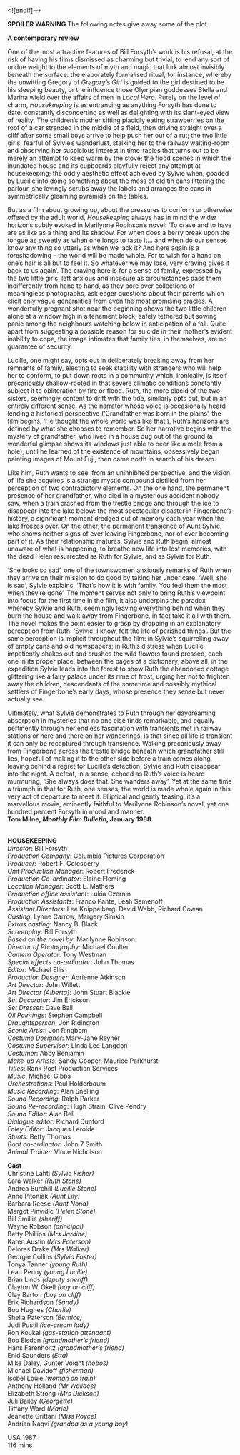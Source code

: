 


<![endif]-->

**SPOILER WARNING** The following notes give away some of the plot.

**A contemporary review**

One of the most attractive features of Bill Forsyth’s work is his refusal, at the risk of having his films dismissed as charming but trivial, to lend any sort of undue weight to the elements of myth and magic that lurk almost invisibly beneath the surface: the elaborately formalised ritual, for instance, whereby the unwitting Gregory of _Gregory’s Girl_ is guided to the girl destined to be his sleeping beauty, or the influence those Olympian goddesses Stella and Marina wield over the affairs of men in _Local Hero_. Purely on the level of charm, _Housekeeping_ is as entrancing as anything Forsyth has done to date, constantly disconcerting as well as delighting with its slant-eyed view of reality. The children’s mother sitting placidly eating strawberries on the roof of a car stranded in the middle of a field, then driving straight over a cliff after some small boys arrive to help push her out of a rut; the two little girls, fearful of Sylvie’s wanderlust, stalking her to the railway waiting-room and observing her suspicious interest in time-tables that turns out to be merely an attempt to keep warm by the stove; the flood scenes in which the inundated house and its cupboards playfully reject any attempt at housekeeping; the oddly aesthetic effect achieved by Sylvie when, goaded by Lucille into doing something about the mess of old tin cans littering the parlour, she lovingly scrubs away the labels and arranges the cans in symmetrically gleaming pyramids on the tables.

But as a film about growing up, about the pressures to conform or otherwise offered by the adult world, _Housekeeping_ always has in mind the wider horizons subtly evoked in Marilynne Robinson’s novel: ‘To crave and to have are as like as a thing and its shadow. For when does a berry break upon the tongue as sweetly as when one longs to taste it... and when do our senses know any thing so utterly as when we lack it? And here again is a foreshadowing – the world will be made whole. For to wish for a hand on one’s hair is all but to feel it. So whatever we may lose, very craving gives it back to us again’. The craving here is for a sense of family, expressed by the two little girls, left anxious and insecure as circumstances pass them indifferently from hand to hand, as they pore over collections of meaningless photographs, ask eager questions about their parents which elicit only vague generalities from even the most promising oracles. A wonderfully pregnant shot near the beginning shows the two little children alone at a window high in a tenement block, safely tethered but sowing panic among the neighbours watching below in anticipation of a fall. Quite apart from suggesting a possible reason for suicide in their mother’s evident inability to cope, the image intimates that family ties, in themselves, are no guarantee of security.

Lucille, one might say, opts out in deliberately breaking away from her remnants of family, electing to seek stability with strangers who will help her to conform, to put down roots in a community which, ironically, is itself precariously shallow-rooted in that severe climatic conditions constantly subject it to obliteration by fire or flood. Ruth, the more placid of the two sisters, seemingly content to drift with the tide, similarly opts out, but in an entirely different sense. As the narrator whose voice is occasionally heard lending a historical perspective (‘Grandfather was born in the plains’, the film begins, ‘He thought the whole world was like that’), Ruth’s horizons are defined by what she chooses to remember. So her narrative begins with the mystery of grandfather, who lived in a house dug out of the ground (a wonderful glimpse shows its windows just able to peer like a mole from a hole), until he learned of the existence of mountains, obsessively began painting images of Mount Fuji, then came north in search of his dream.

Like him, Ruth wants to see, from an uninhibited perspective, and the vision of life she acquires is a strange mystic compound distilled from her perception of two contradictory elements. On the one hand, the permanent presence of her grandfather, who died in a mysterious accident nobody saw, when a train crashed from the trestle bridge and through the ice to disappear into the lake below: the most spectacular disaster in Fingerbone’s history, a significant moment dredged out of memory each year when the lake freezes over. On the other, the permanent transience of Aunt Sylvie, who shows neither signs of ever leaving Fingerbone, nor of ever becoming part of it. As their relationship matures, Sylvie and Ruth begin, almost unaware of what is happening, to breathe new life into lost memories, with the dead Helen resurrected as Ruth for Sylvie, and as Sylvie for Ruth.

‘She looks so sad’, one of the townswomen anxiously remarks of Ruth when they arrive on their mission to do good by taking her under care. ‘Well, she is sad’, Sylvie explains, ‘That’s how it is with family. You feel them the most when they’re gone’. The moment serves not only to bring Ruth’s viewpoint into focus for the first time in the film, it also underpins the paradox whereby Sylvie and Ruth, seemingly leaving everything behind when they burn the house and walk away from Fingerbone, in fact take it all with them. The novel makes the point easier to grasp by dropping in an explanatory perception from Ruth: ‘Sylvie, I know, felt the life of perished things’. But the same perception is implicit throughout the film: in Sylvie’s squirrelling away of empty cans and old newspapers; in Ruth’s distress when Lucille impatiently shakes out and crushes the wild flowers found pressed, each one in its proper place, between the pages of a dictionary; above all, in the expedition Sylvie leads into the forest to show Ruth the abandoned cottage glittering like a fairy palace under its rime of frost, urging her not to frighten away the children, descendants of the sometime and possibly mythical settlers of Fingerbone’s early days, whose presence they sense but never actually see.

Ultimately, what Sylvie demonstrates to Ruth through her daydreaming absorption in mysteries that no one else finds remarkable, and equally pertinently through her endless fascination with transients met in railway stations or here and there on her wanderings, is that since all life is transient it can only be recaptured through transience. Walking precariously away from Fingerbone across the trestle bridge beneath which grandfather still lies, hopeful of making it to the other side before a train comes along, leaving behind a regret for Lucille’s defection, Sylvie and Ruth disappear into the night. A defeat, in a sense, echoed as Ruth’s voice is heard murmuring, ‘She always does that. She wanders away’. Yet at the same time a triumph in that for Ruth, one senses, the world is made whole again in this very act of departure to meet it. Elliptical and gently teasing, it’s a marvellous movie, eminently faithful to Marilynne Robinson’s novel, yet one hundred percent Forsyth in mood and manner.  
**Tom Milne, _Monthly Film Bulletin_, January 1988**  
<br>

**HOUSEKEEPING**  
_Director_: Bill Forsyth  
_Production Company_: Columbia Pictures Corporation  
_Producer_: Robert F. Colesberry  
_Unit Production Manager_: Robert Frederick  
_Production Co-ordinator_: Elaine Fleming  
_Location Manager_: Scott E. Mathers  
_Production office assistant_: Lukia Czernin  
_Production Assistants_: Franco Pante, Leah Semenoff  
_Assistant Directors_: Lee Knippelberg, David Webb, Richard Cowan  
_Casting_: Lynne Carrow, Margery Simkin  
_Extras casting_: Nancy B. Black  
_Screenplay_: Bill Forsyth  
_Based on the novel by_: Marilynne Robinson  
_Director of Photography_: Michael Coulter  
_Camera Operator_: Tony Westman  
_Special effects co-ordinator_: John Thomas  
_Editor_: Michael Ellis  
_Production Designer_: Adrienne Atkinson  
_Art Director_: John Willett  
_Art Director (Alberta)_: John Stuart Blackie  
_Set Decorator_: Jim Erickson  
_Set Dresser_: Dave Ball  
_Oil Paintings_: Stephen Campbell  
_Draughtsperson_: Jon Ridington  
_Scenic Artist_: Jon Ringbom  
_Costume Designer_: Mary-Jane Reyner  
_Costume Supervisor_: Linda Lee Langdon  
_Costumer_: Abby Benjamin  
_Make-up Artists_: Sandy Cooper, Maurice Parkhurst  
_Titles_: Rank Post Production Services  
_Music_: Michael Gibbs  
_Orchestrations_: Paul Holderbaum  
_Music Recording_: Alan Snelling  
_Sound Recording_: Ralph Parker  
_Sound Re-recording_: Hugh Strain, Clive Pendry  
_Sound Editor_: Alan Bell  
_Dialogue editor_: Richard Dunford  
_Foley Editor_: Jacques Leroide  
_Stunts_: Betty Thomas  
_Boat co-ordinator_: John 7 Smith  
_Animal Trainer_: Vince Nicholson  

**Cast**  
Christine Lahti _(Sylvie Fisher)_  
Sara Walker _(Ruth Stone)_  
Andrea Burchill _(Lucille Stone)_  
Anne Pitoniak _(Aunt Lily)_  
Barbara Reese _(Aunt Nona)_  
Margot Pinvidic _(Helen Stone)_  
Bill Smillie _(sheriff)_  
Wayne Robson _(principal)_  
Betty Phillips _(Mrs Jardine)_  
Karen Austin _(Mrs Paterson)_  
Delores Drake _(Mrs Walker)_  
Georgie Collins _(Sylvia Foster)_  
Tonya Tanner _(young Ruth)_  
Leah Penny _(young Lucille)_  
Brian Linds _(deputy sheriff)_  
Clayton W. Okell _(boy on cliff)_  
Clay Barton _(boy on cliff)_  
Erik Richardson _(Sandy)_  
Bob Hughes _(Charlie)_  
Sheila Paterson _(Bernice)_  
Judi Pustil _(ice-cream lady)_  
Ron Koukal _(gas-station attendant)_  
Bob Elsdon _(grandmother’s friend)_  
Hans Farenholtz _(grandmother’s friend)_  
Enid Saunders _(Etta)_  
Mike Daley, Gunter Voight _(hobos)_  
Michael Davidoff _(fisherman)_  
Isobel Louie _(woman on train)_  
Anthony Holland _(Mr Wallace)_  
Elizabeth Strong _(Mrs Dickson)_  
Juli Bailey _(Georgette)_  
Tiffany Ward _(Marie)_  
Jeanette Grittani _(Miss Royce)_  
Andrian Naqvi _(grandpa as a young boy)_

USA 1987  
116 mins  
<!--stackedit_data:
eyJoaXN0b3J5IjpbMzI0MDA3ODQsMTE4NDE5MjI5MCwtMjM2MD
cyNjcwXX0=
-->